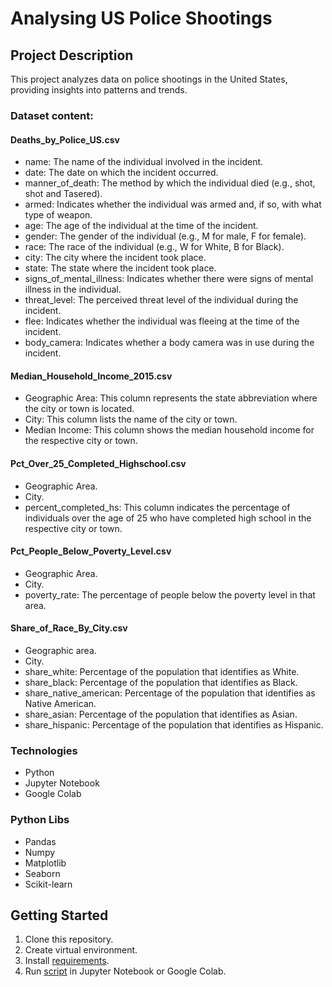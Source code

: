 # Analysing US Police Shootings

## Project Description
This project analyzes data on police shootings in the United States, providing insights into patterns and trends.

### Dataset content:

#### Deaths_by_Police_US.csv
* name: The name of the individual involved in the incident.
* date: The date on which the incident occurred.
* manner_of_death: The method by which the individual died (e.g., shot, shot and Tasered).
* armed: Indicates whether the individual was armed and, if so, with what type of weapon.
* age: The age of the individual at the time of the incident.
* gender: The gender of the individual (e.g., M for male, F for female).
* race: The race of the individual (e.g., W for White, B for Black).
* city: The city where the incident took place.
* state: The state where the incident took place.
* signs_of_mental_illness: Indicates whether there were signs of mental illness in the individual.
* threat_level: The perceived threat level of the individual during the incident.
* flee: Indicates whether the individual was fleeing at the time of the incident.
* body_camera: Indicates whether a body camera was in use during the incident.

#### Median_Household_Income_2015.csv
* Geographic Area: This column represents the state abbreviation where the city or town is located.
* City: This column lists the name of the city or town.
* Median Income: This column shows the median household income for the respective city or town.

#### Pct_Over_25_Completed_Highschool.csv
* Geographic Area.
* City.
* percent_completed_hs: This column indicates the percentage of individuals over the age of 25 who have completed high school in the respective city or town.

#### Pct_People_Below_Poverty_Level.csv
* Geographic Area.
* City.
* poverty_rate: The percentage of people below the poverty level in that area.

#### Share_of_Race_By_City.csv
* Geographic area.
* City.
* share_white: Percentage of the population that identifies as White.
* share_black: Percentage of the population that identifies as Black.
* share_native_american: Percentage of the population that identifies as Native American.
* share_asian: Percentage of the population that identifies as Asian.
* share_hispanic: Percentage of the population that identifies as Hispanic.


### Technologies
* Python
* Jupyter Notebook
* Google Colab

### Python Libs
* Pandas
* Numpy
* Matplotlib
* Seaborn
* Scikit-learn

## Getting Started
1. Clone this repository. 
2. Create virtual environment.
3. Install [requirements](requirements.txt).
4. Run [script](Analysing_US_Police_Shootings.ipynb) in Jupyter Notebook or Google Colab.
